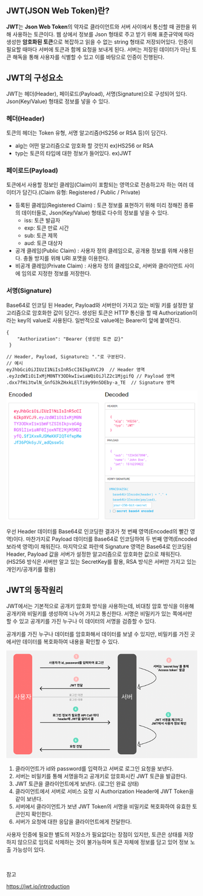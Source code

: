 ## JWT(JSON Web Token)란?

**JWT**는 **Json Web Token**의 약자로 클라이언트와 서버 사이에서 통신할 때 권한을 위해 사용하는 토큰이다. 웹 상에서 정보를 Json 형태로 주고 받기 위해 표준규약에 따라 생성한 **암호화된 토큰**으로 복잡하고 읽을 수 없는 string 형태로 저장되어있다. 인증이 필요할 때마다 서버에 토큰과 함께 요청을 보내게 된다. 서버는 저장된 데이터가 아닌 토큰 해독을 통해 사용자를 식별할 수 있고 이를 바탕으로 인증이 진행된다.

## JWT의 구성요소

JWT는 헤더(Header), 페이로드(Payload), 서명(Signature)으로 구성되어 있다. Json(Key/Value) 형태로 정보를 넣을 수 있다. 

### 헤더(Header)

토큰의 헤더는 Token 유형, 서명 알고리즘(HS256 or RSA 등)이 담긴다.

- alg는 어떤 알고리즘으로 암호화 할 것인지 ex)HS256 or RSA
- typ는 토큰의 타입에 대한 정보가 들어있다. ex)JWT

### 페이로드(Payload)

토큰에서 사용할 정보인 클레임(Claim)이 포함되는 영역으로 전송하고자 하는 여러 데이터가 담긴다.(Claim 유형: Registered / Public / Private) 

- 등록된 클레임(Registered Claim) : 토큰 정보를 표현하기 위해 미리 정해진 종류의 데이터들로, Json(Key/Value) 형태로 다수의 정보를 넣을 수 있다.
  - iss: 토큰 발급자
  - exp: 토큰 만료 시간
  - sub: 토큰 제목
  - aud: 토큰 대상자
- 공개 클레임(Public Claim) : 사용자 정의 클레임으로, 공개용 정보를 위해 사용된다. 충돌 방지를 위해 URI 포맷을 이용한다.
- 비공개 클레임(Private Claim) : 사용자 정의 클레임으로, 서버와 클라이언트 사이에 임의로 지정한 정보를 저장한다. 

### 서명(Signature)

Base64로 인코딩 된 Header, Payload와 서버만이 가지고 있는 비밀 키를 설정한 알고리즘으로 암호화한 값이 담긴다. 생성된 토큰은 HTTP 통신을 할 때 Authorization이라는 key의 value로 사용된다. 일반적으로 value에는 Bearer이 앞에 붙여진다.

```http
{ 
    "Authorization": "Bearer {생성된 토큰 값}"
 }
```

```
// Header, Payload, Signature는 "."로 구분된다.
// 예시
eyJhbGciOiJIUzI1NiIsInR5cCI6IkpXVCJ9  // Header 영역
.eyJzdWIiOiIxMjM0NTY3ODkwIiwiaWQiOiJlZ2c1MjgifQ // Payload 영역
.dxx7fHi3twlN_GnfG3kZHxkLElTi9y99n5DEby-a_TE  // Signature 영역
```

![img](https://github.com/dilmah0203/TIL/blob/main/Image/JWT%20Token.PNG)

우선 Header 데이터를 Base64로 인코딩한 결과가 첫 번째 영역(Encoded의 빨간 영역)이다. 마찬가지로 Payload 데이터를 Base64로 인코딩하여 두 번째 영역(Encoded 보라색 영역)이 채워진다. 마지막으로 파란색 Signature 영역은 Base64로 인코딩된 Header, Payload 값을 서버가 설정한 알고리즘으로 암호화한 값으로 채워진다. (HS256 방식은 서버만 알고 있는 SecretKey를 활용, RSA 방식은 서버만 가지고 있는 개인키/공개키를 활용)

## JWT의 동작원리

JWT에서는 기본적으로 공개키 암호화 방식을 사용하는데, 비대칭 암호 방식을 이용해 공개키와 비밀키를 생성하여 나누어 가지고 통신한다. 서명은 비밀키가 있는 쪽에서만 할 수 있고 공개키를 가진 누구나 이 데이터의 서명을 검증할 수 있다.

공개키를 가진 누구나 데이터를 암호화해서 데이터를 보낼 수 있지만, 비밀키를 가진 곳에서만 데이터를 복호화하여 내용을 확인할 수 있다.

![img2](https://github.com/dilmah0203/TIL/blob/main/Image/JWT%20Token2.png)

1. 클라이언트가 id와 password를 입력하고 서버로 로그인 요청을 보낸다.
2. 서버는 비밀키를 통해 서명을하고 공개키로 암호화시킨 JWT 토큰을 발급한다.
3. JWT 토큰을 클라이언트에게 보낸다. (로그인 완료 상태)
4. 클라이언트에서 서버로 서비스 요청 시 Authorization Header에 JWT Token을 같이 보낸다.
5. 서버에서 클라이언트가 보낸 JWT Token의 서명을 비밀키로 복호화하여 유효한 토큰인지 확인한다.
6. 서버가 요청에 대한 응답을 클라이언트에게 전달한다.

사용자 인증에 필요한 별도의 저장소가 필요없다는 장점이 있지만, 토큰은 상태를 저장하지 않으므로 임의로 삭제하는 것이 불가능하며 토큰 자체에 정보를 담고 있어 정보 노출 가능성이 있다.

<br>

참고

https://jwt.io/introduction

